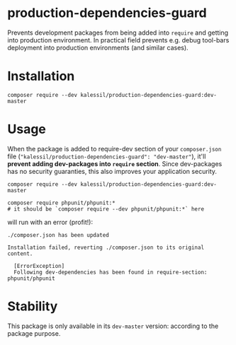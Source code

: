 # production-dependencies-guard

Prevents development packages from being added into `require` and getting into production environment. In practical field 
prevents e.g. debug tool-bars deployment into production environments (and similar cases).

# Installation

`composer require --dev kalessil/production-dependencies-guard:dev-master`

# Usage

When the package is added to require-dev section of your `composer.json` file (`"kalessil/production-dependencies-guard": "dev-master"`),
it'll **prevent adding dev-packages into `require` section**. Since dev-packages has no security guaranties, this also 
improves your application security.

```
composer require --dev kalessil/production-dependencies-guard:dev-master

composer require phpunit/phpunit:*
# it should be `composer require --dev phpunit/phpunit:*` here
```

will run with an error (profit!):

```
./composer.json has been updated

Installation failed, reverting ./composer.json to its original content.

  [ErrorException]
  Following dev-dependencies has been found in require-section: phpunit/phpunit
```

# Stability

This package is only available in its `dev-master` version: according to the package purpose.
